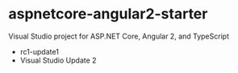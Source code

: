 # aspnetcore-angular2-starter

Visual Studio project for ASP.NET Core, Angular 2, and TypeScript

* rc1-update1
* Visual Studio Update 2